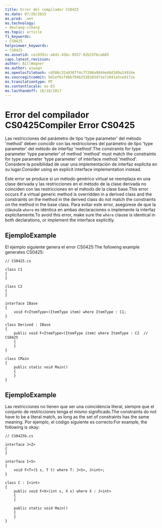 ```yaml
---
title: Error del compilador CS0425
ms.date: 07/20/2015
ms.prod: .net
ms.technology:
- devlang-csharp
ms.topic: article
f1_keywords:
- CS0425
helpviewer_keywords:
- CS0425
ms.assetid: cec0391c-a641-43bc-8557-92b23f6ca685
caps.latest.revision: 
author: BillWagner
ms.author: wiwagn
ms.openlocfilehash: cd586c32a9307f4c7f208a9844e68d3d9a14934e
ms.sourcegitcommit: bd1ef61f4bb794b25383d3d72e71041a5ced172e
ms.translationtype: MT
ms.contentlocale: es-ES
ms.lasthandoff: 10/18/2017
---
```

# <a name="compiler-error-cs0425"></a><span data-ttu-id="04367-102">Error del compilador CS0425</span><span class="sxs-lookup"><span data-stu-id="04367-102">Compiler Error CS0425</span></span>
<span data-ttu-id="04367-103">Las restricciones del parámetro de tipo 'type parameter' del método 'method' deben coincidir con las restricciones del parámetro de tipo 'type parameter' del método de interfaz 'method'.</span><span class="sxs-lookup"><span data-stu-id="04367-103">The constraints for type parameter 'type parameter' of method 'method' must match the constraints for type parameter 'type parameter' of interface method 'method'.</span></span> <span data-ttu-id="04367-104">Considere la posibilidad de usar una implementación de interfaz explícita en su lugar.</span><span class="sxs-lookup"><span data-stu-id="04367-104">Consider using an explicit interface implementation instead.</span></span>  
  
 <span data-ttu-id="04367-105">Este error se produce si un método genérico virtual se reemplaza en una clase derivada y las restricciones en el método de la clase derivada no coinciden con las restricciones en el método de la clase base.</span><span class="sxs-lookup"><span data-stu-id="04367-105">This error occurs if a virtual generic method is overridden in a derived class and the constraints on the method in the derived class do not match the constraints on the method in the base class.</span></span> <span data-ttu-id="04367-106">Para evitar este error, asegúrese de que la cláusula `where` es idéntica en ambas declaraciones o implemente la interfaz explícitamente.</span><span class="sxs-lookup"><span data-stu-id="04367-106">To avoid this error, make sure the `where` clause is identical in both declarations, or implement the interface explicitly.</span></span>  
  
## <a name="example"></a><span data-ttu-id="04367-107">Ejemplo</span><span class="sxs-lookup"><span data-stu-id="04367-107">Example</span></span>  
 <span data-ttu-id="04367-108">El ejemplo siguiente genera el error CS0425:</span><span class="sxs-lookup"><span data-stu-id="04367-108">The following example generates CS0425:</span></span>  
  
```  
// CS0425.cs  
  
class C1  
{  
}  
  
class C2  
{  
}  
  
interface IBase  
{  
    void F<ItemType>(ItemType item) where ItemType : C1;  
}  
  
class Derived : IBase  
{  
    public void F<ItemType>(ItemType item) where ItemType : C2  // CS0425  
    {  
    }  
}  
  
class CMain  
{  
    public static void Main()  
    {  
    }  
}  
```  
  
## <a name="example"></a><span data-ttu-id="04367-109">Ejemplo</span><span class="sxs-lookup"><span data-stu-id="04367-109">Example</span></span>  
 <span data-ttu-id="04367-110">Las restricciones no tienen que ser una coincidencia literal, siempre que el conjunto de restricciones tenga el mismo significado.</span><span class="sxs-lookup"><span data-stu-id="04367-110">The constraints do not have to be a literal match, as long as the set of constraints has the same meaning.</span></span> <span data-ttu-id="04367-111">Por ejemplo, el código siguiente es correcto:</span><span class="sxs-lookup"><span data-stu-id="04367-111">For example, the following is okay:</span></span>  
  
```  
// CS0425b.cs  
  
interface J<Z>  
{  
}  
  
interface I<S>  
{  
    void F<T>(S s, T t) where T: J<S>, J<int>;  
}  
  
class C : I<int>  
{  
    public void F<X>(int s, X x) where X : J<int>  
    {  
    }  
  
    public static void Main()  
    {  
    }  
}  
```
